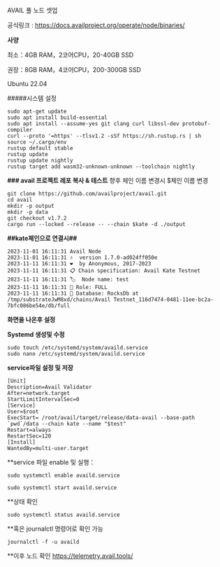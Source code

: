 AVAIL 풀 노드 셋업

공식링크 : https://docs.availproject.org/operate/node/binaries/

**사양**

최소：4GB RAM，2코어CPU，20-40GB SSD

권장：8GB RAM，4코어CPU，200-300GB SSD

Ubuntu 22.04 

#####시스템 설정

    sudo apt-get update
    sudo apt install build-essential
    sudo apt install --assume-yes git clang curl libssl-dev protobuf-compiler
    curl --proto '=https' --tlsv1.2 -sSf https://sh.rustup.rs | sh
    source ~/.cargo/env
    rustup default stable
    rustup update
    rustup update nightly
    rustup target add wasm32-unknown-unknown --toolchain nightly

**### avail 프로젝트 레포 복사 & 테스트**
향후 체인 이름 변경시 $체인 이름 변경



    git clone https://github.com/availproject/avail.git
    cd avail
    mkdir -p output
    mkdir -p data
    git checkout v1.7.2
    cargo run --locked --release -- --chain $kate -d ./output

**##kate체인으로 연결시##**

    2023-11-01 16:11:31 Avail Node    
    2023-11-01 16:11:31 ✌️  version 1.7.0-ad024ff050e    
    2023-11-11 16:11:31 ❤️  by Anonymous, 2017-2023    
    2023-11-11 16:11:31 📋 Chain specification: Avail Kate Testnet    
    2023-11-11 16:11:31 🏷  Node name: test    
    2023-11-11 16:11:31 👤 Role: FULL    
    2023-11-11 16:11:31 💾 Database: RocksDb at /tmp/substrateJwM8xd/chains/Avail Testnet_116d7474-0481-11ee-bc2a-7bfc086be54e/db/full    


**화면을 나온후 설정**

**Systemd 생성및 수정**

    sudo touch /etc/systemd/system/availd.service
    sudo nano /etc/systemd/system/availd.service

**service파일 설정 및 저장**

    [Unit] 
    Description=Avail Validator
    After=network.target
    StartLimitIntervalSec=0
    [Service] 
    User=$root 
    ExecStart= /root/avail/target/release/data-avail --base-path `pwd`/data --chain kate --name "$test"
    Restart=always 
    RestartSec=120
    [Install] 
    WantedBy=multi-user.target




**service 파일 enable 및 실행：

    sudo systemctl enable availd.service

    sudo systemctl start availd.service

**상태 확인

    sudo systemctl status availd.service

**혹은 journalctl 명령어로 확인 가능

    journalctl -f -u availd

**이후 노드 확인 
https://telemetry.avail.tools/

